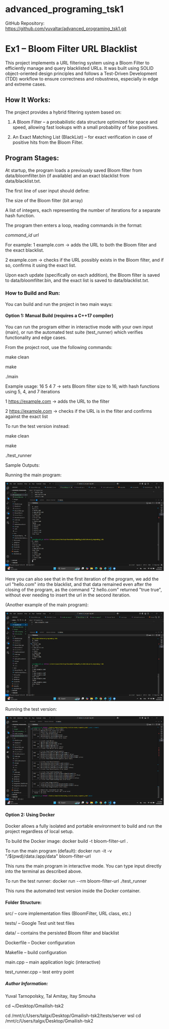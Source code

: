 # advanced_programing_tsk1
GitHub Repository: https://github.com/yuvaltar/advanced_programing_tsk1.git

# Ex1 – Bloom Filter URL Blacklist

This project implements a URL filtering system using a Bloom Filter to efficiently manage and query blacklisted URLs. It was built using SOLID object-oriented design principles and follows a Test-Driven Development (TDD) workflow to ensure correctness and robustness, especially in edge and extreme cases.

## How It Works:

The project provides a hybrid filtering system based on:

1. A Bloom Filter – a probabilistic data structure optimized for space and speed, allowing fast lookups with a small probability of false positives.

2. An Exact Matching List (BlackList) – for exact verification in case of positive hits from the Bloom Filter.

## Program Stages:

At startup, the program loads a previously saved Bloom filter from data/bloomfilter.bin (if available) and an exact blacklist from data/blacklist.txt.

The first line of user input should define:

The size of the Bloom filter (bit array)

A list of integers, each representing the number of iterations for a separate hash function.

The program then enters a loop, reading commands in the format:

*command_id* *url*

For example:
1 example.com → adds the URL to both the Bloom filter and the exact blacklist.

2 example.com → checks if the URL possibly exists in the Bloom filter, and if so, confirms it using the exact list.

Upon each update (specifically on each addition), the Bloom filter is saved to data/bloomfilter.bin, and the exact list is saved to data/blacklist.txt.

### How to Build and Run:

You can build and run the project in two main ways:

#### Option 1: Manual Build (requires a C++17 compiler)

You can run the program either in interactive mode with your own input (main), or run the automated test suite (test_runner) which verifies functionality and edge cases.

From the project root, use the following commands:

make clean

make

./main

Example usage: 16 5 4 7 → sets Bloom filter size to 16, with hash functions using 5, 4, and 7 iterations

1 https://example.com → adds the URL to the filter

2 https://example.com → checks if the URL is in the filter and confirms against the exact list

To run the test version instead:

make clean

make

./test_runner

Sample Outputs:

Running the main program:

![Alt text](images\first_example.png)

Here you can also see that in the first iteration of the program, we add the url "hello.com" into the blacklist, and that data remained even after the closing of the program, as the command "2 hello.com" returned "true true", without ever needing to insert the url in the second iteration.


(Another example of the main program):

![Alt text](images\second_example.png)

Running the test version:

![Alt text](images\test_runner.png)

#### Option 2: Using Docker

Docker allows a fully isolated and portable environment to build and run the project regardless of local setup.

To build the Docker image: 
docker build -t bloom-filter-url .

To run the main program (default): 
docker run -it -v "/$(pwd)/data:/app/data" bloom-filter-url

This runs the main program in interactive mode. You can type input directly into the terminal as described above.

To run the test runner:
docker run --rm bloom-filter-url ./test_runner

This runs the automated test version inside the Docker container.

#### Folder Structure:

src/ – core implementation files (BloomFilter, URL class, etc.)

tests/ – Google Test unit test files

data/ – contains the persisted Bloom filter and blacklist

Dockerfile – Docker configuration

Makefile – build configuration

main.cpp – main application logic (interactive)

test_runner.cpp – test entry point

##### Author Information:

Yuval Tarnopolsky, 
Tal Amitay, 
Itay Smouha

cd ~/Desktop/Gmailish-tsk2

cd /mnt/c/Users/talgx/Desktop/Gmailish-tsk2/tests/server
wsl
cd /mnt/c/Users/talgx/Desktop/Gmailish-tsk2
 